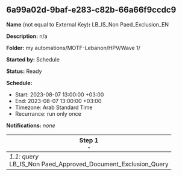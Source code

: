 ## 6a99a02d-9baf-e283-c82b-66a66f9ccdc9

**Name** (not equal to External Key)**:** LB_IS_Non Paed_Exclusion_EN

**Description:** n/a

**Folder:** my automations/MOTF-Lebanon/HPV/Wave 1/

**Started by:** Schedule

**Status:** Ready

**Schedule:**

* Start: 2023-08-07 13:00:00 +03:00
* End: 2023-08-07 13:00:00 +03:00
* Timezone: Arab Standard Time
* Recurrance: run only once

**Notifications:** _none_


| Step 1<br>_<small>-</small>_ |
| --- |
| _1.1: query_<br>LB_IS_Non Paed_Approved_Document_Exclusion_Query |
